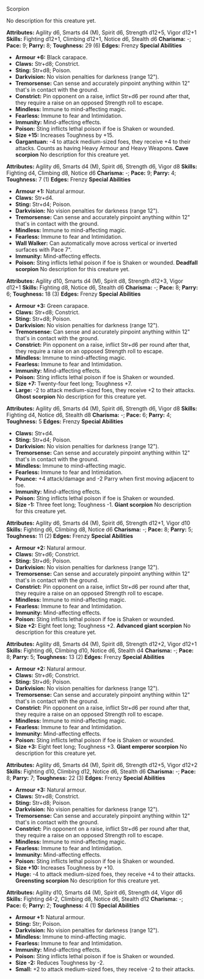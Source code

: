 Scorpion

No description for this creature yet.

**Attributes:** Agility d6, Smarts d4 (M), Spirit d6, Strength d12+5,
Vigor d12+1
**Skills:** Fighting d12+1, Climbing d12+1, Notice d6, Stealth d6
**Charisma:** -; **Pace:** 9; **Parry:** 8; **Toughness:** 29 (6)
**Edges:** Frenzy
**Special Abilities**
- **Armour +6:** Black carapace.
- **Claws:** Str+d8; Constrict.
- **Sting:** Str+d8; Poison.
- **Darkvision:** No vision penalties for darkness (range 12").
- **Tremorsense:** Can sense and accurately pinpoint anything within
12" that's in contact with the ground.
- **Constrict:** Pin opponent on a raise, inflict Str+d6 per round after
that, they require a raise on an opposed Strength roll to escape.
- **Mindless:** Immune to mind-affecting magic.
- **Fearless:** Immune to fear and Intimidation.
- **Immunity:** Mind-affecting effects.
- **Poison:** Sting inflicts lethal poison if foe is Shaken or wounded.
- **Size +15:** Increases Toughness by +15.
- **Gargantuan:** -4 to attack medium-sized foes, they receive +4 to
their attacks. Counts as having Heavy Armour and Heavy Weapons.
**Cave scorpion**
No description for this creature yet.

**Attributes:** Agility d6, Smarts d4 (M), Spirit d6, Strength d6, Vigor
d8
**Skills:** Fighting d4, Climbing d8, Notice d6
**Charisma:** -; **Pace:** 9; **Parry:** 4; **Toughness:** 7 (1)
**Edges:** Frenzy
**Special Abilities**
- **Armour +1:** Natural armour.
- **Claws:** Str+d4.
- **Sting:** Str+d4; Poison.
- **Darkvision:** No vision penalties for darkness (range 12").
- **Tremorsense:** Can sense and accurately pinpoint anything within
12" that's in contact with the ground.
- **Mindless:** Immune to mind-affecting magic.
- **Fearless:** Immune to fear and Intimidation.
- **Wall Walker:** Can automatically move across vertical or inverted
surfaces with Pace 7".
- **Immunity:** Mind-affecting effects.
- **Poison:** Sting inflicts lethal poison if foe is Shaken or wounded.
**Deadfall scorpion**
No description for this creature yet.

**Attributes:** Agility d10, Smarts d4 (M), Spirit d8, Strength d12+3,
Vigor d12+1
**Skills:** Fighting d8, Notice d6, Stealth d6
**Charisma:** -; **Pace:** 8; **Parry:** 6; **Toughness:** 18 (3)
**Edges:** Frenzy
**Special Abilities**
- **Armour +3:** Green carapace.
- **Claws:** Str+d8; Constrict.
- **Sting:** Str+d8; Poison.
- **Darkvision:** No vision penalties for darkness (range 12").
- **Tremorsense:** Can sense and accurately pinpoint anything within
12" that's in contact with the ground.
- **Constrict:** Pin opponent on a raise, inflict Str+d6 per round after
that, they require a raise on an opposed Strength roll to escape.
- **Mindless:** Immune to mind-affecting magic.
- **Fearless:** Immune to fear and Intimidation.
- **Immunity:** Mind-affecting effects.
- **Poison:** Sting inflicts lethal poison if foe is Shaken or wounded.
- **Size +7:** Twenty-four feet long; Toughness +7.
- **Large:** -2 to attack medium-sized foes, they receive +2 to their
attacks.
**Ghost scorpion**
No description for this creature yet.

**Attributes:** Agility d6, Smarts d4 (M), Spirit d6, Strength d6, Vigor
d8
**Skills:** Fighting d4, Notice d6, Stealth d8
**Charisma:** -; **Pace:** 6; **Parry:** 4; **Toughness:** 5
**Edges:** Frenzy
**Special Abilities**
- **Claws:** Str+d4.
- **Sting:** Str+d4; Poison.
- **Darkvision:** No vision penalties for darkness (range 12").
- **Tremorsense:** Can sense and accurately pinpoint anything within
12" that's in contact with the ground.
- **Mindless:** Immune to mind-affecting magic.
- **Fearless:** Immune to fear and Intimidation.
- **Pounce:** +4 attack/damage and -2 Parry when first moving adjacent
to foe.
- **Immunity:** Mind-affecting effects.
- **Poison:** Sting inflicts lethal poison if foe is Shaken or wounded.
- **Size -1:** Three feet long; Toughness -1.
**Giant scorpion**
No description for this creature yet.

**Attributes:** Agility d6, Smarts d4 (M), Spirit d6, Strength d12+1,
Vigor d10
**Skills:** Fighting d6, Climbing d8, Notice d6
**Charisma:** -; **Pace:** 8; **Parry:** 5; **Toughness:** 11 (2)
**Edges:** Frenzy
**Special Abilities**
- **Armour +2:** Natural armour.
- **Claws:** Str+d6; Constrict.
- **Sting:** Str+d6; Poison.
- **Darkvision:** No vision penalties for darkness (range 12").
- **Tremorsense:** Can sense and accurately pinpoint anything within
12" that's in contact with the ground.
- **Constrict:** Pin opponent on a raise, inflict Str+d6 per round after
that, they require a raise on an opposed Strength roll to escape.
- **Mindless:** Immune to mind-affecting magic.
- **Fearless:** Immune to fear and Intimidation.
- **Immunity:** Mind-affecting effects.
- **Poison:** Sting inflicts lethal poison if foe is Shaken or wounded.
- **Size +2:** Eight feet long; Toughness +2.
**Advanced giant scorpion**
No description for this creature yet.

**Attributes:** Agility d8, Smarts d4 (M), Spirit d8, Strength d12+2,
Vigor d12+1
**Skills:** Fighting d6, Climbing d10, Notice d6, Stealth d4
**Charisma:** -; **Pace:** 8; **Parry:** 5; **Toughness:** 13 (2)
**Edges:** Frenzy
**Special Abilities**
- **Armour +2:** Natural armour.
- **Claws:** Str+d6; Constrict.
- **Sting:** Str+d6; Poison.
- **Darkvision:** No vision penalties for darkness (range 12").
- **Tremorsense:** Can sense and accurately pinpoint anything within
12" that's in contact with the ground.
- **Constrict:** Pin opponent on a raise, inflict Str+d6 per round after
that, they require a raise on an opposed Strength roll to escape.
- **Mindless:** Immune to mind-affecting magic.
- **Fearless:** Immune to fear and Intimidation.
- **Immunity:** Mind-affecting effects.
- **Poison:** Sting inflicts lethal poison if foe is Shaken or wounded.
- **Size +3:** Eight feet long; Toughness +3.
**Giant emperor scorpion**
No description for this creature yet.

**Attributes:** Agility d6, Smarts d4 (M), Spirit d6, Strength d12+5,
Vigor d12+2
**Skills:** Fighting d10, Climbing d12, Notice d6, Stealth d6
**Charisma:** -; **Pace:** 8; **Parry:** 7; **Toughness:** 22 (3)
**Edges:** Frenzy
**Special Abilities**
- **Armour +3:** Natural armour.
- **Claws:** Str+d8; Constrict.
- **Sting:** Str+d8; Poison.
- **Darkvision:** No vision penalties for darkness (range 12").
- **Tremorsense:** Can sense and accurately pinpoint anything within
12" that's in contact with the ground.
- **Constrict:** Pin opponent on a raise, inflict Str+d6 per round after
that, they require a raise on an opposed Strength roll to escape.
- **Mindless:** Immune to mind-affecting magic.
- **Fearless:** Immune to fear and Intimidation.
- **Immunity:** Mind-affecting effects.
- **Poison:** Sting inflicts lethal poison if foe is Shaken or wounded.
- **Size +10:** Increases Toughness by +10.
- **Huge:** -4 to attack medium-sized foes, they receive +4 to their
attacks.
**Greensting scorpion**
No description for this creature yet.

**Attributes:** Agility d10, Smarts d4 (M), Spirit d6, Strength d4,
Vigor d6
**Skills:** Fighting d4-2, Climbing d8, Notice d6, Stealth d12
**Charisma:** -; **Pace:** 6; **Parry:** 2; **Toughness:** 4 (1)
**Special Abilities**
- **Armour +1:** Natural armour.
- **Sting:** Str; Poison.
- **Darkvision:** No vision penalties for darkness (range 12").
- **Mindless:** Immune to mind-affecting magic.
- **Fearless:** Immune to fear and Intimidation.
- **Immunity:** Mind-affecting effects.
- **Poison:** Sting inflicts lethal poison if foe is Shaken or wounded.
- **Size -2:** Reduces Toughness by -2.
- **Small:** +2 to attack medium-sized foes, they receive -2 to their
attacks.

